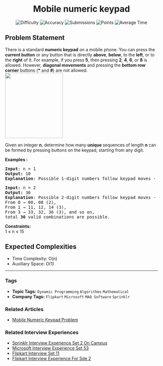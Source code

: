 <h1 align="center">Mobile numeric keypad</h1>

<p align="center">
  <img alt="Difficulty" title="Difficulty" src="https://custom-icon-badges.demolab.com/badge/Difficulty: Medium-1F222E?style=for-the-badge&logoColor=white&logo=fire"/>
  <img alt="Accuracy" title="Accuracy" src="https://custom-icon-badges.demolab.com/badge/Accuracy: 32.6%25-1F222E?style=for-the-badge&logoColor=white&logo=target"/>
  <img alt="Submissions" title="Submissions" src="https://custom-icon-badges.demolab.com/badge/Submissions: 69K+-1F222E?style=for-the-badge&logoColor=white&logo=repo"/>
  <img alt="Points" title="Points" src="https://custom-icon-badges.demolab.com/badge/Points: 4-1F222E?style=for-the-badge&logoColor=white&logo=award"/>
  <img alt="Average Time" title="Average Time" src="https://custom-icon-badges.demolab.com/badge/Average%20Time: 30m-1F222E?style=for-the-badge&logoColor=white&logo=clock"/>
</p>

## Problem Statement

There is a standard <b>numeric keypad</b> on a mobile phone. You can press the <b>current button</b> or any button that is directly <b>above</b>, <b>below</b>, to the <b>left</b>, or to the <b>right</b> of it. For example, if you press <b>5</b>, then pressing <b>2</b>, <b>4</b>, <b>6</b>, or <b>8</b> is allowed. However, <b>diagonal movements</b> and pressing the <b>bottom row corner</b> buttons (<b>*</b> and <b>#</b>) are not allowed.<br><img src="https://media.geeksforgeeks.org/img-practice/prod/addEditProblem/704157/Web/Other/blobid0_1718345574.png" alt="" title="" width="190" height="214"/>

Given an integer <b>n</b>, determine how many <b>unique </b>sequences of length <b>n</b> can be formed by pressing buttons on the keypad, starting from any digit.

<b>Examples :</b>

<pre><b>Input</b>: n = 1
<b>Output: </b>10
<b>Explanation</b>: Possible 1-digit numbers follow keypad moves - From 0 → 0, 1 → 1, 2 → 2 and so on, total <b>10</b> valid combinations are possible.</pre>

<pre><b>Input: </b>n = 2
<b>Output: </b>36
<b>Explanation</b>: Possible 2-digit numbers follow keypad moves -<br>From 0 → 00, 08 (2), <br>From 1 → 11, 12, 14 (3),<br>From 3 → 33, 32, 36 (3), and so on,<br>total <b>36</b> valid combinations are possible.</pre>

<b>Constraints:<br></b>1 ≤ n ≤ 15

## Expected Complexities
- Time Complexity: O(n)
- Auxiliary Space: O(1)

<hr>

### Tags
- **Topic Tags:** `Dynamic Programming` `Algorithms` `Mathematical`
- **Company Tags:** `Flipkart` `Microsoft` `MAQ Software` `Sprinklr`

### Related Articles
- [Mobile Numeric Keypad Problem](https://www.geeksforgeeks.org/mobile-numeric-keypad-problem/)

### Related Interview Experiences
- [Sprinklr Interview Experience Set 2 On Campus](https://www.geeksforgeeks.org/sprinklr-interview-experience-set-2-on-campus/)
- [Microsoft Interview Experience Set 53](https://www.geeksforgeeks.org/microsoft-interview-experience-set-53/)
- [Flipkart Interview Set 11](https://www.geeksforgeeks.org/flipkart-interview-set-11/)
- [Flipkart Interview Experience For Sde 2](https://www.geeksforgeeks.org/flipkart-interview-experience-for-sde-2/)
